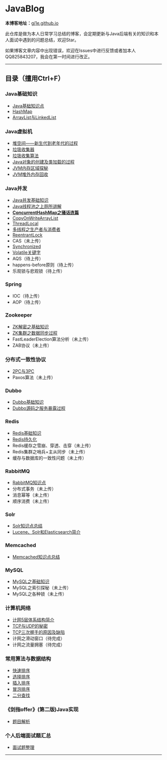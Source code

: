 # JavaBlog

**本博客地址：**[gj1e.github.io](https://gj1e.github.io)

此仓库是做为本人日常学习总结的博客，会定期更新与Java后端有关的知识和本人面试中遇到的问题总结，欢迎Star。

如果博客文章内容中出现错误，欢迎在Issues中进行反馈或者加本人QQ825843207，我会在第一时间进行改正。

---
## 目录（擅用Ctrl+F）

### Java基础知识 ###

- [Java基础知识点](https://gj1e.github.io/posts/2020/03/java%E5%9F%BA%E7%A1%80%E7%9F%A5%E8%AF%86%E7%82%B9/)
- [HashMap](https://gj1e.github.io/posts/2020/03/hashmap%E6%80%BB%E7%BB%93/)
- [ArrayList与LinkedList](https://gj1e.github.io/posts/2020/03/arraylist%E4%B8%8Elinkedlist/)


### Java虚拟机 ###

- [堆空间——新生代到老年代的过程](https://gj1e.github.io/posts/2019/12/jvm%E5%A0%86%E7%A9%BA%E9%97%B4%E7%9F%A5%E8%AF%86%E7%82%B9/)
- [垃圾收集器](https://gj1e.github.io/posts/2019/10/jvm%E5%9E%83%E5%9C%BE%E6%94%B6%E9%9B%86%E5%99%A8/)
- [垃圾收集算法](https://gj1e.github.io/posts/2019/10/jvm%E5%9E%83%E5%9C%BE%E6%94%B6%E9%9B%86%E7%AE%97%E6%B3%95/)
- [Java对象的创建及类加载的过程](https://gj1e.github.io/posts/2019/10/java%E5%AF%B9%E8%B1%A1%E7%9A%84%E5%88%9B%E5%BB%BA%E5%8F%8A%E7%B1%BB%E5%8A%A0%E8%BD%BD%E7%9A%84%E8%BF%87%E7%A8%8B/)
- [JVM内存区域探秘](https://gj1e.github.io/posts/2019/10/jvm%E5%86%85%E5%AD%98%E5%8C%BA%E5%9F%9F/)
- [JVM堆外内存回收](https://gj1e.github.io/posts/2020/03/jvm%E5%A0%86%E5%A4%96%E5%86%85%E5%AD%98%E5%9B%9E%E6%94%B6/)

### Java并发 ###

- [Java并发基础知识](https://gj1e.github.io/posts/2019/11/java%E5%B9%B6%E5%8F%91%E5%9F%BA%E7%A1%80%E7%9F%A5%E8%AF%86%E7%82%B9/)
- [Java线程池之上厕所讲解](https://gj1e.github.io/posts/2020/03/java%E7%BA%BF%E7%A8%8B%E6%B1%A0/)
- **[ConcurrentHashMap之骚话连篇](https://gj1e.github.io/posts/2020/03/concurrenthashmap%E6%8E%A2%E7%A7%98/)**
- [CopyOnWriteArrayList](https://gj1e.github.io/posts/2020/03/copyonwritearraylist/)
- [ThreadLocal](https://gj1e.github.io/posts/2020/03/threadlocal%E6%8E%A2%E7%A7%98/)
- [多线程之生产者与消费者](https://gj1e.github.io/posts/2019/12/%E7%94%9F%E4%BA%A7%E8%80%85%E4%B8%8E%E6%B6%88%E8%B4%B9%E8%80%85%E9%97%AE%E9%A2%98/)
- [ReentrantLock](https://gj1e.github.io/posts/2019/11/reentrantlock/)
- CAS（未上传）
- [Synchronized](https://gj1e.github.io/posts/2019/11/synchronized%E5%85%B3%E9%94%AE%E5%AD%97/)
- [Volatile关键字](https://gj1e.github.io/posts/2019/11/volatile%E5%85%B3%E9%94%AE%E5%AD%97/)
- AQS（待上传）
- happens-before原则（待上传）
- 乐观锁与悲观锁（待上传）


### Spring ###

- IOC（待上传）
- AOP（待上传）

### Zookeeper ###

- [ZK解密之基础知识](https://gj1e.github.io/posts/2019/10/zookeeper/)
- [ZK集群之数据同步过程](https://gj1e.github.io/posts/2019/10/zab%E9%9B%86%E7%BE%A4%E6%95%B0%E6%8D%AE%E5%90%8C%E6%AD%A5%E8%BF%87%E7%A8%8B/)
- FastLeaderElection算法分析（未上传）
- ZAB协议（未上传）

### 分布式一致性协议 ###

- [2PC与3PC](https://gj1e.github.io/posts/2019/10/%E5%88%86%E5%B8%83%E5%BC%8F%E4%B8%80%E8%87%B4%E6%80%A7%E5%8D%8F%E8%AE%AE2pc3pc/)
- Paxos算法（未上传）

### Dubbo ###

- [Dubbo基础知识](https://gj1e.github.io/posts/2019/10/dubbo/)
- [Dubbo源码之服务暴露过程](https://gj1e.github.io/posts/2020/03/dubbo%E6%BA%90%E7%A0%81%E8%A7%A3%E6%9E%90%E6%9C%8D%E5%8A%A1%E6%9A%B4%E9%9C%B2%E8%BF%87%E7%A8%8B/)

### Redis ###

- [Redis基础知识](https://gj1e.github.io/posts/2019/11/redis/)
- [Redis持久化](https://gj1e.github.io/posts/2019/11/redis%E7%9A%84%E6%8C%81%E4%B9%85%E5%8C%96/)
- Redis缓存之雪崩、穿透、击穿（未上传）
- Redis集群之哨兵+主从同步（未上传）
- 缓存与数据库的一致性问题（未上传）

### RabbitMQ ###

- [RabbitMQ知识点](https://gj1e.github.io/posts/2019/10/rabbitmq/)
- 分布式事务（未上传）
- 消息幂等（未上传）
- 顺序消费（未上传）


### Solr ###

- [Solr知识点总结](https://gj1e.github.io/categories/%E5%88%86%E5%B8%83%E5%BC%8F%E6%90%9C%E7%B4%A2/)
- [Lucene、Solr和Elasticsearch简介](https://gj1e.github.io/posts/2019/10/lucenesolr%E5%92%8Celasticsearch%E4%BB%8B%E7%BB%8D/)

### Memcached ###
- [Memcached知识点总结](https://gj1e.github.io/posts/2019/10/memcached/)

### MySQL ###

- [MySQL之基础知识](https://gj1e.github.io/categories/mysql/)
- MySQL之索引探秘（未上传）
- MySQL之各种锁（未上传）

### 计算机网络 ###

- [计网5层体系结构简介](https://gj1e.github.io/posts/2019/10/%E8%AE%A1%E7%BD%915%E5%B1%82%E4%BD%93%E7%B3%BB%E7%BB%93%E6%9E%84%E7%AE%80%E4%BB%8B/)
- [TCP与UDP的秘密](https://gj1e.github.io/posts/2019/10/tcp%E5%8D%8F%E8%AE%AE%E4%B8%8Eudp%E5%8D%8F%E8%AE%AE/)
- [TCP三次握手的原因及缺陷](https://gj1e.github.io/posts/2019/11/tcp%E4%B8%89%E6%AC%A1%E6%8F%A1%E6%89%8B%E7%9A%84%E5%8E%9F%E5%9B%A0%E5%8F%8A%E7%BC%BA%E9%99%B7/)
- 计网之滑动窗口（待完成）
- 计网之流量拥塞（待完成）

### 常用算法与数据结构 ###

- [快速排序](https://gj1e.github.io/posts/2019/12/%E5%BF%AB%E9%80%9F%E6%8E%92%E5%BA%8F/)
- [选择排序](https://gj1e.github.io/posts/2019/12/%E9%80%89%E6%8B%A9%E6%8E%92%E5%BA%8F/)
- [插入排序](https://gj1e.github.io/posts/2019/12/%E6%8F%92%E5%85%A5%E6%8E%92%E5%BA%8F/)
- [冒泡排序](https://gj1e.github.io/posts/2019/12/%E5%86%92%E6%B3%A1%E6%8E%92%E5%BA%8F/)
- [二分查找](https://gj1e.github.io/posts/2019/12/%E4%BA%8C%E5%88%86%E6%9F%A5%E6%89%BE/)

### 《剑指offer》(第二版)Java实现 ###
- [题目解析](https://github.com/GJ1e/coding-interviews)

### 个人后端面试题汇总 ###
- [面试题整理](https://gj1e.github.io/categories/java%E5%90%8E%E7%AB%AF%E9%9D%A2%E8%AF%95%E9%A2%98%E6%80%BB%E7%BB%93/)

---
